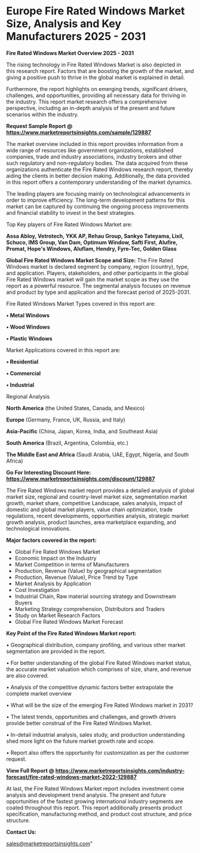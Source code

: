 # Europe Fire Rated Windows Market Size, Analysis and Key Manufacturers 2025 - 2031

<Strong> Fire Rated Windows Market Overview 2025 - 2031</strong>

The rising technology in Fire Rated Windows Market is also depicted in this research report. Factors that are boosting the growth of the market, and giving a positive push to thrive in the global market is explained in detail.

Furthermore, the report highlights on emerging trends, significant drivers, challenges, and opportunities, providing all necessary data for thriving in the industry. This report market research offers a comprehensive perspective, including an in-depth analysis of the present and future scenarios within the industry.

<strong>Request Sample Report @ <a href=https://www.marketreportsinsights.com/sample/129887>https://www.marketreportsinsights.com/sample/129887</a></strong>

The market overview included in this report provides information from a wide range of resources like government organizations, established companies, trade and industry associations, industry brokers and other such regulatory and non-regulatory bodies. The data acquired from these organizations authenticate the Fire Rated Windows research report, thereby aiding the clients in better decision making. Additionally, the data provided in this report offers a contemporary understanding of the market dynamics.

The leading players are focusing mainly on technological advancements in order to improve efficiency. The long-term development patterns for this market can be captured by continuing the ongoing process improvements and financial stability to invest in the best strategies.

Top Key players of Fire Rated Windows Market are:

<strong>Assa Abloy, Vetrotech, YKK AP, Rehau Group, Sankyo Tateyama, Lixil, Schuco, IMS Group, Van Dam, Optimum Window, Safti First, Alufire, Promat, Hope's Windows, Aluflam, Hendry, Fyre-Tec, Golden Glass</strong>

<strong><b>Global Fire Rated Windows Market Scope and Size:</b></strong>
The Fire Rated Windows market is declared segment by company, region (country), type, and application. Players, stakeholders, and other participants in the global Fire Rated Windows market will gain the market scope as they use the report as a powerful resource. The segmental analysis focuses on revenue and product by type and application and the forecast period of 2025-2031.

Fire Rated Windows Market Types covered in this report are:

<strong>• Metal Windows

• Wood Windows

• Plastic Windows</strong>

Market Applications covered in this report are:

<strong>• Residential

• Commercial

• Industrial</strong> 

Regional Analysis

<strong>North America</strong> (the United States, Canada, and Mexico)

<strong>Europe</strong> (Germany, France, UK, Russia, and Italy)

<strong>Asia-Pacific</strong> (China, Japan, Korea, India, and Southeast Asia)

<strong>South America</strong> (Brazil, Argentina, Colombia, etc.)

<strong>The Middle East and Africa</strong> (Saudi Arabia, UAE, Egypt, Nigeria, and South Africa)

<strong>Go For Interesting Discount Here: <a href=https://www.marketreportsinsights.com/discount/129887>https://www.marketreportsinsights.com/discount/129887</a></strong>

The Fire Rated Windows market report provides a detailed analysis of global market size, regional and country-level market size, segmentation market growth, market share, competitive Landscape, sales analysis, impact of domestic and global market players, value chain optimization, trade regulations, recent developments, opportunities analysis, strategic market growth analysis, product launches, area marketplace expanding, and technological innovations.

<strong><b>Major factors covered in the report:</b></strong>
<ul>
  <li>Global Fire Rated Windows Market </li>
  <li>Economic Impact on the Industry</li>
  <li>Market Competition in terms of Manufacturers</li>
  <li>Production, Revenue (Value) by geographical segmentation</li>
  <li>Production, Revenue (Value), Price Trend by Type</li>
  <li>Market Analysis by Application</li>
  <li>Cost Investigation</li>
  <li>Industrial Chain, Raw material sourcing strategy and Downstream Buyers</li>
  <li>Marketing Strategy comprehension, Distributors and Traders</li>
  <li>Study on Market Research Factors</li>
  <li>Global Fire Rated Windows Market Forecast</li>
</ul>

<strong><b>Key Point of the Fire Rated Windows Market report:</b></strong>

• Geographical distribution, company profiling, and various other market segmentation are provided in the report.

• For better understanding of the global Fire Rated Windows market status, the accurate market valuation which comprises of size, share, and revenue are also covered.

• Analysis of the competitive dynamic factors better extrapolate the complete market overview

• What will be the size of the emerging Fire Rated Windows market in 2031?

• The latest trends, opportunities and challenges, and growth drivers provide better construal of the Fire Rated Windows Market.

• In-detail industrial analysis, sales study, and production understanding shed more light on the future market growth rate and scope.

• Report also offers the opportunity for customization as per the customer request.

<strong><b>View Full Report @ <a href=https://www.marketreportsinsights.com/industry-forecast/fire-rated-windows-market-2022-129887>https://www.marketreportsinsights.com/industry-forecast/fire-rated-windows-market-2022-129887</a></b></strong>


At last, the Fire Rated Windows Market report includes investment come analysis and development trend analysis. The present and future opportunities of the fastest growing international industry segments are coated throughout this report. This report additionally presents product specification, manufacturing method, and product cost structure, and price structure.

<strong>Contact Us:</strong>

sales@marketreportsinsights.com"
